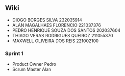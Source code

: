 ## Wiki

- DIOGO BORGES SILVA 232035914
- ALAN MAGALHAES FLORENCIO 221037376
- PEDRO HENRIQUE SOUZA DOS SANTOS 202037604
- THIAGO VERAS RODRIGUES QUEIROZ 211055370
- MAXWELL OLIVEIRA DOS REIS 221002100

### Sprint 1

- Product Owner Pedro
- Scrum Master Alan